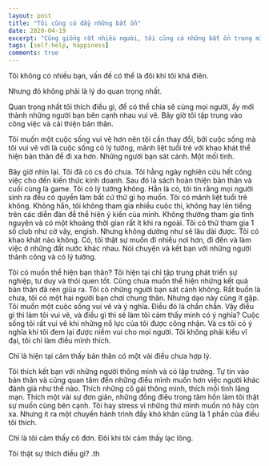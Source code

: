 ```yaml
---
layout: post
title: "Tôi cũng có đầy những bất ổn"
date: 2020-04-19
excerpt: "Cũng giống rất nhiều người, tôi cũng có những bất ổn trong mình."
tags: [self-help, happiness]
comments: true
---
```


Tôi không có nhiều bạn, vấn đề có thể là đôi khi tôi khá điên.

Nhưng đó không phải là lý do quan trọng nhất.

Quan trọng nhất tôi thích điều gì, để có thể chia sẽ cùng mọi người, ấy mới thành những người bạn bên cạnh nhau vui vẽ.
Bây giờ tôi tập trung vào công việc và cải thiện bản thân.

Tôi muốn một cuộc sống vui vẽ hơn nên tôi cần thay đổi, bởi cuộc sống mà tôi vui vẽ với là cuộc sống có lý tưởng, mãnh liệt tuổi trẻ với khao khát thể hiện bản thân để đi xa hơn. Những người bạn sát cánh. Một mối tình.

Bây giờ nhìn lại. Tôi đã có cs đó chưa. Tôi hằng ngày nghiên cứu hết công việc cho đến kiến thức kinh doanh. Sau đó là sách hoàn thiện bản thân và cuối cùng là game.
Tôi có lý tưởng không. Hẳn là có, tôi tin rằng mọi người sinh ra đều có quyền làm bất cứ thử gì họ muốn.
Tôi có mãnh liệt tuổi trẻ không. Không hẳn, tôi không tham gia nhiều cuộc thi, không hay lên tiếng trên các diễn đàn để thể hiện ý kiến của mình. Không thường tham gia tình nguyện và có một khoảng thời gian rất ít khi ra ngoài. Tôi có thử tham gia 1 số club như cờ vây, engish. Nhưng không dường như sẽ lâu dài được.
Tôi có khao khát nào không. Có, tôi thật sự muốn đi nhiều nơi hơn, đi đến và làm việc ở những đất nước khác nhau. Nói chuyện và kết bạn với những người thành công và có lý tưởng.

Tôi có muốn thể hiện bạn thân? Tôi hiện tại chỉ tập trung phát triển sự nghiệp, tư duy và thói quen tốt. Cũng chưa muốn thể hiện những kết quả bản thân đã rèn giũa ra.
Tôi có những người bạn sát cánh không. Rất buồn là chưa, tôi có một hai người bạn chơi chung thân. Nhưng dạo này cũng ít gặp.
Tôi muốn một cuộc sống vui vẽ và ý nghĩa. Điều đó là chắn chắn. Vậy điều gì thì làm tôi vui vẽ, và điều gì thì sẽ làm tôi cảm thấy mình có ý nghĩa?
Cuộc sống tôi rất vui vẽ khi những nổ lực của tôi được công nhận. Và cs tôi có ý nghĩa khi tôi đem lại được niềm vui cho mọi người.
Tôi không phải kiểu vĩ đại, tôi chỉ làm điều mình thích.

Chỉ là hiện tại cảm thấy bản thân có một vài điều chưa hợp lý.

Tôi thích kết bạn với những người thông minh và có lập trường. Tự tin vào bản thân và cũng quan tâm đến những điều mình muốn hơn việc người khác đánh giá như thế nào. Thích những cô gái thông minh, thích mối tình lãng mạn. Thích một vài sự đơn giản, những đồng điệu trong tâm hồn làm tôi thật sự muốn cùng bên cạnh.
Tôi hay stress vì những thứ mình muốn nó hãy còn xa. Nhưng ít ra một chuyến hành trình đầy khó khăn cũng là 1 phần của điều tôi thích.

Chỉ là tôi cảm thấy cô đơn.
Đôi khi tôi cảm thấy lạc lõng.

Tôi thật sự thích điều gì?
.th
